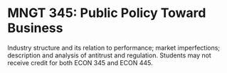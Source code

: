 # MNGT 345: Public Policy Toward Business

Industry structure and its relation to performance; market imperfections; description and analysis of antitrust and regulation. Students may not receive credit for both ECON 345 and ECON 445.